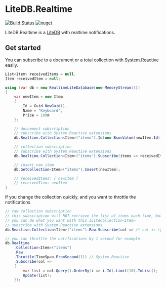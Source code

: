 # LiteDB.Realtime

[![Build Status](https://dev.azure.com/FuturistiCoder/LiteDB.Realtime/_apis/build/status/FuturistiCoder.LiteDB.Realtime?branchName=master)](https://dev.azure.com/FuturistiCoder/LiteDB.Realtime/_build/latest?definitionId=9&branchName=master)
[![nuget](https://img.shields.io/nuget/v/LiteDB.Realtime.svg)](https://www.nuget.org/packages/LiteDB.Realtime/)

LiteDB.Realtime is a [LiteDB](https://github.com/mbdavid/LiteDB) with realtime notifications.

## Get started

You can subscribe to a document or a total collection with [System.Reactive](https://www.nuget.org/packages/System.Reactive) easily.

```C#
List<Item> receivedItems = null;
Item receivedItem = null;

using (var db = new RealtimeLiteDatabase(new MemoryStream()))
{
    var newItem = new Item
    {
        Id = Guid.NewGuid(),
        Name = "Keyboard",
        Price = 100m
    };

    // docuement subscription
    // subscribe with System.Reactive extensions
    db.Realtime.Collection<Item>("items").Id(new BsonValue(newItem.Id)).Subscribe(item => receivedItem = item);

    // collection subscription
    // subscribe with System.Reactive extensions 
    db.Realtime.Collection<Item>("items").Subscribe(items => receivedItems = items);

    // insert new item
    db.GetCollection<Item>("items").Insert(newItem);

    // receivedItems: [ newItem ]
    // receivedItem: newItem
}

```

If you change the collection quickly, and you want to throttle the notifications.

```C#
// raw collection subscription
// this subscription will NOT retrieve the list of items each time, but a ILiteCollection<Item> instead.
// you can do what you want with this ILiteCollection<Item>
// subscribe with System.Reactive extensions
db.Reactive.Collection<Item>("items").Raw.Subscribe(col => /* col is type of ILiteCollection<Item> */);

// you can throttle the notifications by 1 second for example.
db.Realtime
    .Collection<Item>("items")
    .Raw
    .Throttle(TimeSpan.FromSecond(1)) // System.Reactive
    .Subscribe(col =>
    {
        var list = col.Query().OrderBy(i => i.Id).Limit(10).ToList();
        Update(list);
    });
```
